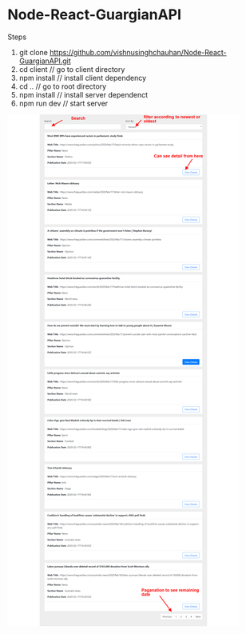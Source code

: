 # Node-React-GuargianAPI

Steps

1) git clone https://github.com/vishnusinghchauhan/Node-React-GuargianAPI.git
2) cd client      // go to client directory
3) npm install    // install client dependency
4) cd ..          // go to root directory
5) npm install    // install server dependenct
6) npm run dev    // start server

![alt text](https://github.com/vishnusinghchauhan/Node-React-GuargianAPI/blob/master/Gurgian.png)
